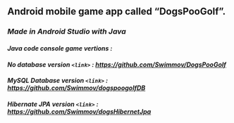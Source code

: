 ## Android mobile game app called “DogsPooGolf”. 
### *Made in Android Studio with Java*

#### *Java code console game vertions :*
#### *No database version `<link>` : <https://github.com/Swimmov/DogsPooGolf>*
#### *MySQL Database version `<link>` : <https://github.com/Swimmov/dogspoogolfDB>*
#### *Hibernate JPA version `<link>` : <https://github.com/Swimmov/dogsHibernetJpa>*


